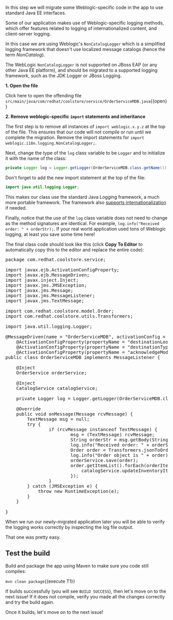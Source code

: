 In this step we will migrate some Weblogic-specific code in the app to use standard Java EE interfaces.

Some of our application makes use of Weblogic-specific logging methods, which offer features related to logging of
internationalized content, and client-server logging.

In this case we are using Weblogic's `NonCatalogLogger` which is a simplified logging framework that doesn't use
localized message catalogs (hence the term _NonCatalog_).

The WebLogic `NonCatalogLogger` is not supported on JBoss EAP (or any other Java EE platform), and should be migrated to a supported logging framework, such as the JDK Logger or JBoss Logging.

**1. Open the file**

Click here to open the offending file `src/main/java/com/redhat/coolstore/service/OrderServiceMDB.java`{{open}}

**2. Remove weblogic-specific `import` statements and inheritance**

The first step is to remove all instances of `import weblogic.x.y.z` at the top of the file. This ensures that our code will
not compile or run until we complete the migration. Remove the import statements for `import weblogic.i18n.logging.NonCatalogLogger;`.

Next, change the type of the `log` class variable to be `Logger` and to initialize it with the name of the class:

```java
private Logger log = Logger.getLogger(OrderServiceMDB.class.getName());
```

Don't forget to add the new import statement at the top of the file:

```java
import java.util.logging.Logger;
```

This makes our class use the standard Java Logging framework, a much more portable framework. The framework also
[supports internationalization](https://docs.oracle.com/javase/8/docs/technotes/guides/logging/overview.html#a1.17) if needed.

Finally, notice that the use of the `log` class variable does not need to change as the method signatures are identical.
For example, `log.info("Received order: " + orderStr);`. If your real world application used tons of Weblogic logging, at least
you save some time here!

The final class code should look like this (click **Copy To Editor** to automatically copy this to the editor and replace the entire code):

<pre class="file" data-filename="./src/main/java/com/redhat/coolstore/service/OrderServiceMDB.java" data-target="replace">
package com.redhat.coolstore.service;

import javax.ejb.ActivationConfigProperty;
import javax.ejb.MessageDriven;
import javax.inject.Inject;
import javax.jms.JMSException;
import javax.jms.Message;
import javax.jms.MessageListener;
import javax.jms.TextMessage;

import com.redhat.coolstore.model.Order;
import com.redhat.coolstore.utils.Transformers;

import java.util.logging.Logger;

@MessageDriven(name = "OrderServiceMDB", activationConfig = {
	@ActivationConfigProperty(propertyName = "destinationLookup", propertyValue = "topic/orders"),
	@ActivationConfigProperty(propertyName = "destinationType", propertyValue = "javax.jms.Topic"),
	@ActivationConfigProperty(propertyName = "acknowledgeMode", propertyValue = "Auto-acknowledge")})
public class OrderServiceMDB implements MessageListener {

	@Inject
	OrderService orderService;

	@Inject
	CatalogService catalogService;

	private Logger log = Logger.getLogger(OrderServiceMDB.class.getName());

	@Override
	public void onMessage(Message rcvMessage) {
		TextMessage msg = null;
		try {
				if (rcvMessage instanceof TextMessage) {
						msg = (TextMessage) rcvMessage;
						String orderStr = msg.getBody(String.class);
						log.info("Received order: " + orderStr);
						Order order = Transformers.jsonToOrder(orderStr);
						log.info("Order object is " + order);
						orderService.save(order);
						order.getItemList().forEach(orderItem -> {
							catalogService.updateInventoryItems(orderItem.getProductId(), orderItem.getQuantity());
						});
				}
		} catch (JMSException e) {
			throw new RuntimeException(e);
		}
	}

}
</pre>

When we run our newly-migrated application later you will be able to verify the logging works correctly by inspecting the log file output.

That one was pretty easy.

## Test the build

Build and package the app using Maven to make sure you code still compiles:

`mvn clean package`{{execute T1}}

If builds successfully (you will see `BUILD SUCCESS`), then let's move on to the next issue! If it does not compile,
verify you made all the changes correctly and try the build again.

Once it builds, let's move on to the next issue!